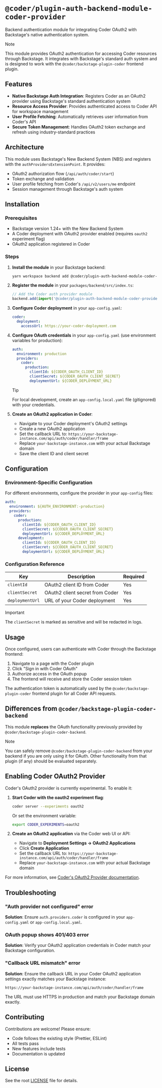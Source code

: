 # `@coder/plugin-auth-backend-module-coder-provider`

Backend authentication module for integrating Coder OAuth2 with Backstage's native authentication system.

> [!NOTE]
> This module provides OAuth2 authentication for accessing Coder resources through Backstage. It integrates with Backstage's standard auth system and is designed to work with the `@coder/backstage-plugin-coder` frontend plugin.

## Features

- **Native Backstage Auth Integration**: Registers Coder as an OAuth2 provider using Backstage's standard authentication system
- **Resource Access Provider**: Provides authenticated access to Coder API for workspace management
- **User Profile Fetching**: Automatically retrieves user information from Coder's API
- **Secure Token Management**: Handles OAuth2 token exchange and refresh using industry-standard practices

## Architecture

This module uses Backstage's New Backend System (NBS) and registers with the `authProvidersExtensionPoint`. It provides:

- OAuth2 authorization flow (`/api/auth/coder/start`)
- Token exchange and validation
- User profile fetching from Coder's `/api/v2/users/me` endpoint
- Session management through Backstage's auth system

## Installation

### Prerequisites

- Backstage version 1.24+ with the New Backend System
- A Coder deployment with OAuth2 provider enabled (requires `oauth2` experiment flag)
- OAuth2 application registered in Coder

### Steps

1. **Install the module** in your Backstage backend:

   ```bash
   yarn workspace backend add @coder/plugin-auth-backend-module-coder-provider
   ```

2. **Register the module** in your `packages/backend/src/index.ts`:

   ```typescript
   // Add the Coder auth provider module
   backend.add(import('@coder/plugin-auth-backend-module-coder-provider'));
   ```

3. **Configure Coder deployment** in your `app-config.yaml`:

   ```yaml
   coder:
     deployment:
       accessUrl: https://your-coder-deployment.com
   ```

4. **Configure OAuth credentials** in your `app-config.yaml` (use environment variables for production):

   ```yaml
   auth:
     environment: production
     providers:
       coder:
         production:
           clientId: ${CODER_OAUTH_CLIENT_ID}
           clientSecret: ${CODER_OAUTH_CLIENT_SECRET}
           deploymentUrl: ${CODER_DEPLOYMENT_URL}
   ```

   > [!TIP]
   > For local development, create an `app-config.local.yaml` file (gitignored) with your credentials.

5. **Create an OAuth2 application in Coder**:

   - Navigate to your Coder deployment's OAuth2 settings
   - Create a new OAuth2 application
   - Set the callback URL to: `https://your-backstage-instance.com/api/auth/coder/handler/frame`
   - Replace `your-backstage-instance.com` with your actual Backstage domain
   - Save the client ID and client secret

## Configuration

### Environment-Specific Configuration

For different environments, configure the provider in your `app-config` files:

```yaml
auth:
  environment: ${AUTH_ENVIRONMENT:-production}
  providers:
    coder:
      production:
        clientId: ${CODER_OAUTH_CLIENT_ID}
        clientSecret: ${CODER_OAUTH_CLIENT_SECRET}
        deploymentUrl: ${CODER_DEPLOYMENT_URL}
      development:
        clientId: ${CODER_OAUTH_CLIENT_ID}
        clientSecret: ${CODER_OAUTH_CLIENT_SECRET}
        deploymentUrl: ${CODER_DEPLOYMENT_URL}
```

### Configuration Reference

| Key             | Description                     | Required |
| --------------- | ------------------------------- | -------- |
| `clientId`      | OAuth2 client ID from Coder     | Yes      |
| `clientSecret`  | OAuth2 client secret from Coder | Yes      |
| `deploymentUrl` | URL of your Coder deployment    | Yes      |

> [!IMPORTANT]
> The `clientSecret` is marked as sensitive and will be redacted in logs.

## Usage

Once configured, users can authenticate with Coder through the Backstage frontend:

1. Navigate to a page with the Coder plugin
2. Click "Sign in with Coder OAuth"
3. Authorize access in the OAuth popup
4. The frontend will receive and store the Coder session token

The authentication token is automatically used by the `@coder/backstage-plugin-coder` frontend plugin for all Coder API requests.

## Differences from `@coder/backstage-plugin-coder-backend`

This module **replaces** the OAuth functionality previously provided by `@coder/backstage-plugin-coder-backend`.

> [!NOTE]
> You can safely remove `@coder/backstage-plugin-coder-backend` from your backend if you are only using it for OAuth. Other functionality from that plugin (if any) should be evaluated separately.

## Enabling Coder OAuth2 Provider

Coder's OAuth2 provider is currently experimental. To enable it:

1. **Start Coder with the oauth2 experiment flag**:

   ```bash
   coder server --experiments oauth2
   ```

   Or set the environment variable:

   ```bash
   export CODER_EXPERIMENTS=oauth2
   ```

2. **Create an OAuth2 application** via the Coder web UI or API:
   - Navigate to **Deployment Settings → OAuth2 Applications**
   - Click **Create Application**
   - Set the callback URL to: `https://your-backstage-instance.com/api/auth/coder/handler/frame`
   - Replace `your-backstage-instance.com` with your actual Backstage domain

For more information, see [Coder's OAuth2 Provider documentation](https://coder.com/docs/admin/integrations/oauth2-provider).

## Troubleshooting

### "Auth provider not configured" error

**Solution**: Ensure `auth.providers.coder` is configured in your `app-config.yaml` or `app-config.local.yaml`.

### OAuth popup shows 401/403 error

**Solution**: Verify your OAuth2 application credentials in Coder match your Backstage configuration.

### "Callback URL mismatch" error

**Solution**: Ensure the callback URL in your Coder OAuth2 application settings exactly matches your Backstage instance:

```
https://your-backstage-instance.com/api/auth/coder/handler/frame
```

The URL must use HTTPS in production and match your Backstage domain exactly.

## Contributing

Contributions are welcome! Please ensure:

- Code follows the existing style (Prettier, ESLint)
- All tests pass
- New features include tests
- Documentation is updated

## License

See the root [LICENSE](../../LICENSE) file for details.
